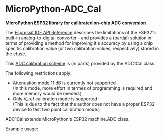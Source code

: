 # MicroPython-ADC_Cal
**MicroPython ESP32 library for calibrated on-chip ADC conversion**

The [Espressif IDF API Reference](https://docs.espressif.com/projects/esp-idf/en/latest/esp32/api-reference/peripherals/adc.html) describes the limitations of the ESP32's built-in analog-to-digital converter - and provides a (partial) solution in terms of providing a method for improving it's accuracy by using a chip specific calibration value (or two calibration values, respectively) stored in the efuse.

This [ADC calibration scheme](https://github.com/espressif/esp-idf/blob/master/components/esp_adc_cal/esp_adc_cal_esp32.c) is (in parts) provided by the ADC1Cal class.

The following restrictions apply:
* Attenuation mode 11 dB is currently not supported<br>(In this mode, more effort in termes of programming is required and more memory would be needed.)
* Only V_ref calibration mode is supported<br>(This is due to the fact that the author does not have a proper ESP32 device to test two point calibration mode.)

ADC1Cal extends MicroPython's ESP32 machine.ADC class.

Example usage:
